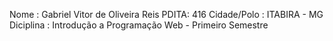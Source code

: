 Nome : Gabriel Vitor de Oliveira Reis
PDITA: 416
Cidade/Polo : ITABIRA - MG
Diciplina : Introdução a Programação Web - Primeiro Semestre
